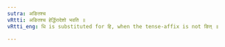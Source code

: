 ```yaml
---
sutra: अङितश्च
vRtti: अङितश्च हेर्द्धिरादेशो भवति ॥
vRtti_eng: धि is substituted for हि, when the tense-affix is not ङित् ॥

---
```


